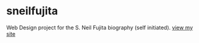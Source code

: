 # sneilfujita
Web Design project for the S. Neil Fujita biography (self initiated).
[view my site](https://hannashibata.github.io/sneilfujita/)
